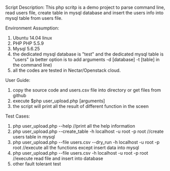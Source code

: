 Script Description:
This php scritp is a demo project to parse command line, read users file, create table in mysql database and insert the users info into mysql table from users file.

Environment Assumption:
1. Ubuntu 14.04 linux
2. PHP  PHP 5.5.9
3. Mysql 5.6.25
4. the dedicated mysql database is "test" and the dedicated mysql table is "users"
(a better option is to add arguments -d [database] -t [table] in the command line)
5. all the codes are tested in Nectar/Openstack cloud.

User Guide:
1. copy the source code and users.csv file into directory or get files from github
2. execute $php user_upload.php [arguments]
3. the script will print all the result of different function in the sceen

Test Cases:
1. php user_upload.php --help //print all the help information
2. php user_upload.php --create_table -h localhost -u root -p root //create users table in mysql
3. php user_upload.php --file users.csv --dry_run -h localhost -u root -p root //execute all the functions except insert data into mysql
4. php user_upload.php --file users.csv -h localhost -u root -p root //execute read file and insert into database
5. other fault tolerant test
